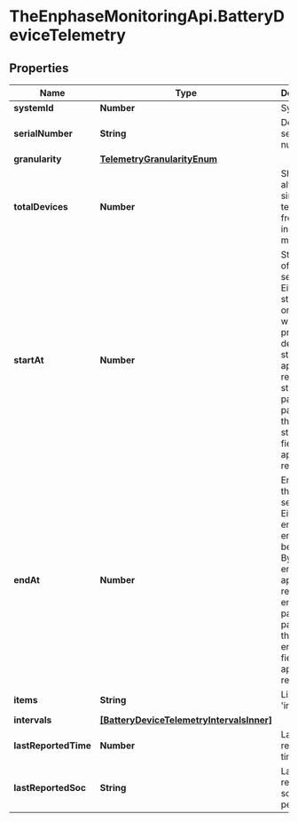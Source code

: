# TheEnphaseMonitoringApi.BatteryDeviceTelemetry

## Properties

Name | Type | Description | Notes
------------ | ------------- | ------------- | -------------
**systemId** | **Number** | System ID. | [optional] 
**serialNumber** | **String** | Device serial number. | [optional] 
**granularity** | [**TelemetryGranularityEnum**](TelemetryGranularityEnum.md) |  | [optional] 
**totalDevices** | **Number** | Shall always be 1 since this is telemetry from individual micros. | [optional] 
**startAt** | **Number** | Start time of the data series. Either start_date or start_at will be present. By default start_at will appear in response. If start_date parameter passed in the url then start_date field will appear in response. | [optional] 
**endAt** | **Number** | End time of the data series. Either end_date or end_at will be present. By default end_at will appear in response. If end_date parameter passed in the url then end_date field will appear in response. | [optional] 
**items** | **String** | List key &#39;intervals&#39;. | [optional] 
**intervals** | [**[BatteryDeviceTelemetryIntervalsInner]**](BatteryDeviceTelemetryIntervalsInner.md) |  | [optional] 
**lastReportedTime** | **Number** | Last reported timestamp. | [optional] 
**lastReportedSoc** | **String** | Last reported soc percentage. | [optional] 


